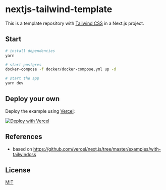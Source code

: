# nextjs-tailwind-template

This is a template repository with [Tailwind CSS](https://tailwindcss.com) in a
Next.js project.

## Start

```bash
# install dependencies
yarn

# start postgres
docker-compose -f docker/docker-compose.yml up -d

# start the app
yarn dev
```

## Deploy your own

Deploy the example using [Vercel](https://vercel.com):

[![Deploy with Vercel](https://vercel.com/button)](https://vercel.com/import/project?template=https://github.com/natterstefan/nextjs-tailwind-template)

## References

- based on <https://github.com/vercel/next.js/tree/master/examples/with-tailwindcss>

## License

[MIT](./LICENSE)
